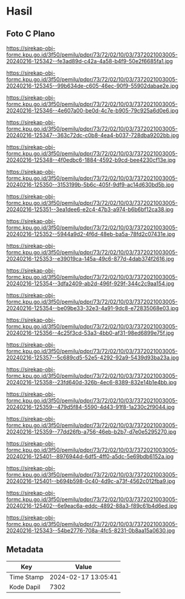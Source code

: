 # Hasil

## Foto C Plano

https://sirekap-obj-formc.kpu.go.id/3f50/pemilu/pdpr/73/72/02/10/03/7372021003005-20240216-125342--fe3ad89d-c42a-4a58-b4f9-50e2f6685fa1.jpg

https://sirekap-obj-formc.kpu.go.id/3f50/pemilu/pdpr/73/72/02/10/03/7372021003005-20240216-125345--99b634de-c605-46ec-90f9-55902dabae2e.jpg

https://sirekap-obj-formc.kpu.go.id/3f50/pemilu/pdpr/73/72/02/10/03/7372021003005-20240216-125346--4e607a00-be0d-4c7e-b905-79c925a6d0e6.jpg

https://sirekap-obj-formc.kpu.go.id/3f50/pemilu/pdpr/73/72/02/10/03/7372021003005-20240216-125347--363c72dc-c0b8-4ea4-b037-728dba9202bb.jpg

https://sirekap-obj-formc.kpu.go.id/3f50/pemilu/pdpr/73/72/02/10/03/7372021003005-20240216-125348--4f0edbc6-1884-4592-b9cd-bee4230cf13e.jpg

https://sirekap-obj-formc.kpu.go.id/3f50/pemilu/pdpr/73/72/02/10/03/7372021003005-20240216-125350--3153199b-5b6c-405f-9df9-ac14d630bd5b.jpg

https://sirekap-obj-formc.kpu.go.id/3f50/pemilu/pdpr/73/72/02/10/03/7372021003005-20240216-125351--3ea1dee6-e2c4-47b3-a974-b6b6bf12ca38.jpg

https://sirekap-obj-formc.kpu.go.id/3f50/pemilu/pdpr/73/72/02/10/03/7372021003005-20240216-125352--5944a9d2-4f6d-48eb-ba5a-78fd2c07431e.jpg

https://sirekap-obj-formc.kpu.go.id/3f50/pemilu/pdpr/73/72/02/10/03/7372021003005-20240216-125353--e39019ca-145a-49c6-877d-4dab374f2616.jpg

https://sirekap-obj-formc.kpu.go.id/3f50/pemilu/pdpr/73/72/02/10/03/7372021003005-20240216-125354--3dfa2409-ab2d-496f-929f-344c2c9aa154.jpg

https://sirekap-obj-formc.kpu.go.id/3f50/pemilu/pdpr/73/72/02/10/03/7372021003005-20240216-125354--be09be33-32e3-4a91-9dc8-e72835068e03.jpg

https://sirekap-obj-formc.kpu.go.id/3f50/pemilu/pdpr/73/72/02/10/03/7372021003005-20240216-125356--4c25f3cd-53a3-4bb0-af31-98ed6899e75f.jpg

https://sirekap-obj-formc.kpu.go.id/3f50/pemilu/pdpr/73/72/02/10/03/7372021003005-20240216-125357--5c689cd5-52e5-4292-92a9-5439d93ba23a.jpg

https://sirekap-obj-formc.kpu.go.id/3f50/pemilu/pdpr/73/72/02/10/03/7372021003005-20240216-125358--23fd640d-326b-4ec6-8389-832e14b1e4bb.jpg

https://sirekap-obj-formc.kpu.go.id/3f50/pemilu/pdpr/73/72/02/10/03/7372021003005-20240216-125359--479d5f84-5590-4d43-91f8-1a230c2f9044.jpg

https://sirekap-obj-formc.kpu.go.id/3f50/pemilu/pdpr/73/72/02/10/03/7372021003005-20240216-125359--77dd26fb-a756-46eb-b2b7-d7e0e5295270.jpg

https://sirekap-obj-formc.kpu.go.id/3f50/pemilu/pdpr/73/72/02/10/03/7372021003005-20240216-125401--8976944d-6df5-4ff0-a5dc-5e69bdb6152a.jpg

https://sirekap-obj-formc.kpu.go.id/3f50/pemilu/pdpr/73/72/02/10/03/7372021003005-20240216-125401--b694b598-0c40-4d9c-a73f-4562c012fba9.jpg

https://sirekap-obj-formc.kpu.go.id/3f50/pemilu/pdpr/73/72/02/10/03/7372021003005-20240216-125402--6e9eac6a-eddc-4892-88a3-f89c61b4d6ed.jpg

https://sirekap-obj-formc.kpu.go.id/3f50/pemilu/pdpr/73/72/02/10/03/7372021003005-20240216-125343--54be2776-708a-4fc5-8231-0b8aa15a0630.jpg


## Metadata

| Key        | Value               |
| ---------- | ------------------- |
| Time Stamp | 2024-02-17 13:05:41 |
| Kode Dapil | 7302                |



